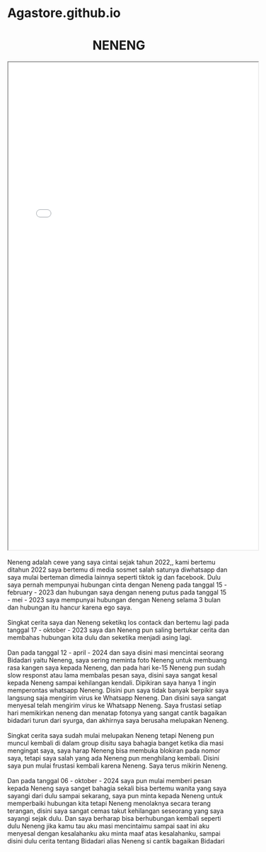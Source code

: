 # Agastore.github.io
<html lang="en">
<head>
  <meta charset="UTF-8">
  <meta name="viewport" content="width=device-width, initial-scale=1.0">
  <meta http-equiv="X-UA-Compatible" content="ie=edge">
  <title>Document</title>
</head>
<body>
     <center><h1><b>NENENG</b></h1></center>
    <iframe width="565" height="1100" src="neneng.jpg" frameborder="2" ></iframe>
    <br>
  <br>
     <a>Neneng adalah cewe yang saya cintai sejak tahun 2022,, kami bertemu ditahun 2022 saya bertemu di media sosmet salah satunya diwhatsapp dan saya mulai berteman dimedia lainnya seperti tiktok ig dan facebook. Dulu saya pernah mempunyai hubungan cinta dengan Neneng pada tanggal 15 - february - 2023 dan hubungan saya dengan neneng putus pada tanggal 15 - mei - 2023 saya mempunyai hubungan dengan Neneng selama 3 bulan dan hubungan itu hancur karena ego saya.
     <br>
     <br>
        Singkat cerita saya dan Neneng seketikq los contack dan bertemu lagi pada tanggal 17 - oktober - 2023 saya dan Neneng pun saling bertukar cerita dan membahas hubungan kita dulu dan seketika menjadi asing lagi.
        <br>
        <br>
        Dan pada tanggal 12 - april - 2024 dan saya disini masi mencintai seorang Bidadari yaitu Neneng, saya sering meminta foto Neneng untuk membuang rasa kangen saya kepada Neneng, dan pada hari ke-15 Neneng pun sudah slow responst atau lama membalas pesan saya, disini saya sangat kesal kepada Neneng sampai kehilangan kendali. Dipikiran saya hanya 1 ingin memperontas whatsapp Neneng. Disini pun saya tidak banyak berpikir saya langsung saja mengirim virus ke Whatsapp Neneng. Dan disini saya sangat menyesal telah mengirim virus ke Whatsapp Neneng. Saya frustasi setiap hari memikirkan neneng dan menatap fotonya yang sangat cantik bagaikan bidadari turun dari syurga, dan akhirnya saya berusaha melupakan Neneng.
        <br>
        <br>
        Singkat cerita saya sudah mulai melupakan Neneng tetapi Neneng pun muncul kembali di dalam group disitu saya bahagia banget ketika dia masi mengingat saya, saya harap Neneng bisa membuka blokiran pada nomor saya, tetapi saya salah yang ada Neneng pun menghilang kembali. Disini saya pun mulai frustasi kembali karena Neneng. Saya terus mikirin Neneng.
        <br> 
        <br>
        Dan pada tanggal 06 - oktober - 2024 saya pun mulai memberi pesan kepada Neneng saya sanget bahagia sekali bisa bertemu wanita yang saya sayangi dari dulu sampai sekarang, saya pun minta kepada Neneng untuk memperbaiki hubungan kita tetapi Neneng menolaknya secara terang terangan, disini saya sangat cemas takut kehilangan seseorang yang saya sayangi sejak dulu. Dan saya berharap bisa berhubungan kembali seperti dulu Neneng jika kamu tau aku masi mencintaimu sampai saat ini aku menyesal dengan kesalahanku aku minta maaf atas kesalahanku, sampai disini dulu cerita tentang Bidadari alias Neneng si cantik bagaikan Bidadari</a>
  
</body>
</html>
